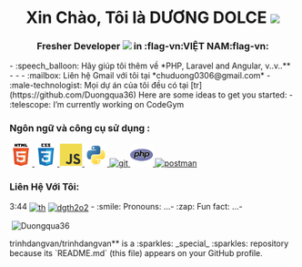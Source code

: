 <h1 align="center">Xin Chào, Tôi là DƯƠNG DOLCE <a href="https://www.facebook.com/duonq.chu.5"><img src="https://media.giphy.com/media/hvRJCLFzcasrR4ia7z/giphy.gif" width="25px"></a></h1>
<h3 align="center">Fresher Developer <img src="https://media.giphy.com/media/26AHONQ79FdWZhAI0/giphy.gif" width="25px"> in :flag-vn:VIỆT NAM:flag-vn:</h3>
- :speech_balloon: Hãy giúp tôi thêm về *PHP, Laravel and Angular, v..v..**
- - - :mailbox: Liên hệ Gmail với tôi tại *chuduong0306@gmail.com*
- :male-technologist: Mọi dự án của tôi đều có tại [tr](https://github.com/Duongqua36)
Here are some ideas to get you started:
- :telescope: I’m currently working on CodeGym
<h3 align="left">Ngôn ngữ và công cụ sử dụng :</h3>
<p align="left">
    <a href="https://www.w3.org/html/" target="_blank"> <img src="https://raw.githubusercontent.com/devicons/devicon/master/icons/html5/html5-original-wordmark.svg" alt="html5" width="40" height="40"/> </a>
    <a href="https://www.w3schools.com/css/" target="_blank"> <img src="https://raw.githubusercontent.com/devicons/devicon/master/icons/css3/css3-original-wordmark.svg" alt="css3" width="40" height="40"/> </a>
    <a href="https://developer.mozilla.org/en-US/docs/Web/JavaScript" target="_blank"> <img src="https://raw.githubusercontent.com/devicons/devicon/master/icons/javascript/javascript-original.svg" alt="javascript" width="40" height="40"/> </a>
    <a href="https://www.python.org" target="_blank"> <img src="https://raw.githubusercontent.com/devicons/devicon/master/icons/python/python-original.svg" alt="python" width="40" height="40"/> </a>
      <a href="https://git-scm.com/" target="_blank"> <img src="https://www.vectorlogo.zone/logos/git-scm/git-scm-icon.svg" alt="git" width="40" height="40"/> </a>
  <a href="https://www.php.net" target="_blank"> <img src="https://raw.githubusercontent.com/devicons/devicon/master/icons/php/php-original.svg" alt="php" width="40" height="40"/> </a>
  <a href="https://postman.com" target="_blank"> <img src="https://www.vectorlogo.zone/logos/getpostman/getpostman-icon.svg" alt="postman" width="40" height="40"/> </a>
  </p>
 <h3 align="left">Liên Hệ Với Tôi:</h3>
<p align="left">
3:44
<a href="https://www.facebook.com/duonq.chu.5" target="blank"><img align="center" src="https://cdn.jsdelivr.net/npm/simple-icons@3.0.1/icons/facebook.svg" alt="th" height="30" width="40" /></a>
<a href="" target="blank"><img align="center" src="https://github-readme-stats.vercel.app/api?username=Duongqua36&show_icons=true&locale=en" alt="dgth2o2" height="30" width="40" /></a>
- :smile: Pronouns: ...- :zap: Fun fact: ...- <p>&nbsp;<img align="center" src="https://github-readme-stats.vercel.app/api?username=Duongqua36&show_icons=true&locale=en" alt="Duongqua36" /></p>
trinhdangvan/trinhdangvan** is a :sparkles: _special_ :sparkles: repository because its `README.md` (this file) appears on your GitHub profile.
